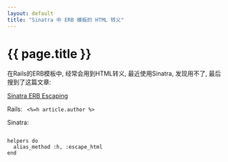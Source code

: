```yaml
---
layout: default
title: "Sinatra 中 ERB 模板的 HTML 转义"
---
```


# {{ page.title }}

在Rails的ERB模板中, 经常会用到HTML转义, 最近使用Sinatra, 发现用不了, 最后搜到了这篇文章:

[Sinatra ERB Escaping](http://adam.blog.heroku.com/past/2009/8/4/sinatra_erb_escaping/)

Rails:
<code>
<%=h article.author %>
</code>

Sinatra:

<code>
helpers do
  alias_method :h, :escape_html
end

</code>

